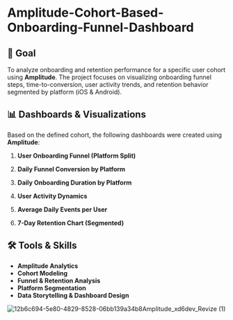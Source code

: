 # Amplitude-Cohort-Based-Onboarding-Funnel-Dashboard
## 🎯 Goal

To analyze onboarding and retention performance for a specific user cohort using **Amplitude**. The project focuses on visualizing onboarding funnel steps, time-to-conversion, user activity trends, and retention behavior segmented by platform (iOS & Android).


## 📊 Dashboards & Visualizations

Based on the defined cohort, the following dashboards were created using **Amplitude**:

1. **User Onboarding Funnel (Platform Split)**  

2. **Daily Funnel Conversion by Platform**  

3. **Daily Onboarding Duration by Platform**  

4. **User Activity Dynamics**  

5. **Average Daily Events per User**  

6. **7-Day Retention Chart (Segmented)**  


## 🛠 Tools & Skills

- **Amplitude Analytics**
- **Cohort Modeling**
- **Funnel & Retention Analysis**
- **Platform Segmentation**
- **Data Storytelling & Dashboard Design**

![12b6c694-5e80-4829-8528-06bb139a34b8Amplitude_xd6dev_Revize (1)](https://github.com/user-attachments/assets/e7ef8bc3-e939-4777-8aa4-732ab07428f9)
